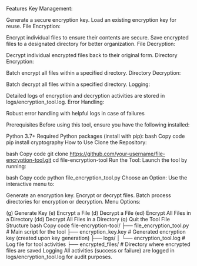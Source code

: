 Features
Key Management:

Generate a secure encryption key.
Load an existing encryption key for reuse.
File Encryption:

Encrypt individual files to ensure their contents are secure.
Save encrypted files to a designated directory for better organization.
File Decryption:

Decrypt individual encrypted files back to their original form.
Directory Encryption:

Batch encrypt all files within a specified directory.
Directory Decryption:

Batch decrypt all files within a specified directory.
Logging:

Detailed logs of encryption and decryption activities are stored in logs/encryption_tool.log.
Error Handling:

Robust error handling with helpful logs in case of failures





Prerequisites
Before using this tool, ensure you have the following installed:

Python 3.7+
Required Python packages (install with pip):
bash
Copy code
pip install cryptography
How to Use
Clone the Repository:

bash
Copy code
git clone https://github.com/your-username/file-encryption-tool.git
cd file-encryption-tool
Run the Tool: Launch the tool by running:

bash
Copy code
python file_encryption_tool.py
Choose an Option: Use the interactive menu to:

Generate an encryption key.
Encrypt or decrypt files.
Batch process directories for encryption or decryption.
Menu Options:

(g) Generate Key
(e) Encrypt a File
(d) Decrypt a File
(ed) Encrypt All Files in a Directory
(dd) Decrypt All Files in a Directory
(q) Quit the Tool
File Structure
bash
Copy code
file-encryption-tool/
├── file_encryption_tool.py   # Main script for the tool
├── encryption_key.key        # Generated encryption key (created upon key generation)
├── logs/
│   └── encryption_tool.log   # Log file for tool activities
├── encrypted_files/          # Directory where encrypted files are saved
Logging
All activities (success or failure) are logged in logs/encryption_tool.log for audit purposes.

